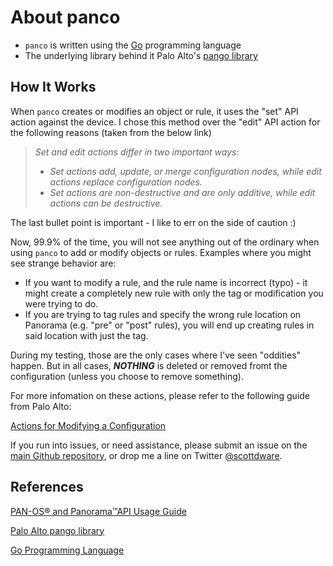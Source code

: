 # About panco

* `panco` is written using the [Go](https://golang.org) programming language
* The underlying library behind it Palo Alto's [pango library](https://github.com/PaloAltoNetworks/pango)

## How It Works

When `panco` creates or modifies an object or rule, it uses the "set" API action against
the device. I chose this method over the "edit" API action for the following reasons (taken from the below link)

> _Set and edit actions differ in two important ways:_
> * _Set actions add, update, or merge configuration nodes, while edit actions replace configuration nodes._
> * _Set actions are non-destructive and are only additive, while edit actions can be destructive._

The last bullet point is important - I like to err on the side of caution :)

Now, 99.9% of the time, you will not see anything out of the ordinary when using `panco` to add or modify
objects or rules. Examples where you might see strange behavior are:

* If you want to modify a rule, and the rule name is incorrect (typo) - it might create a completely
new rule with only the tag or modification you were trying to do.
* If you are trying to tag rules and specify the wrong rule location on Panorama (e.g. "pre" or "post" rules), you
will end up creating rules in said location with just the tag.

During my testing, those are the only cases where I've seen "oddities" happen. But in all cases, **_NOTHING_** is
deleted or removed fromt the configuration (unless you choose to remove something).

For more infomation on these actions, please refer to the following guide from Palo Alto:

[Actions for Modifying a Configuration](https://docs.paloaltonetworks.com/pan-os/9-0/pan-os-panorama-api/pan-os-xml-api-request-types/pan-os-xml-api-request-types-and-actions/configuration-actions/actions-for-modifying-a-configuration.html)

If you run into issues, or need assistance, please submit an issue on the [main Github repository](https://github.com/scottdware/panco),
or drop me a line on Twitter [@scottdware](https://twitter.com/scottdware).

## References

[PAN-OS® and Panorama™API Usage Guide](https://docs.paloaltonetworks.com/pan-os/9-0/pan-os-panorama-api.html)

[Palo Alto pango library](https://github.com/PaloAltoNetworks/pango)

[Go Programming Language](https://golang.org)